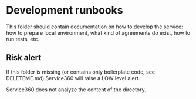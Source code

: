 # Development runbooks

This folder should contain documentation on how to develop the service:
how to prepare local environment, what kind of agreements do exist, 
how to run tests, etc.

## Risk alert

If this folder is missing (or contains only boilerplate code, 
see DELETEME.md) Service360 will raise a LOW level alert.

Service360 does not analyze the content of the directory.